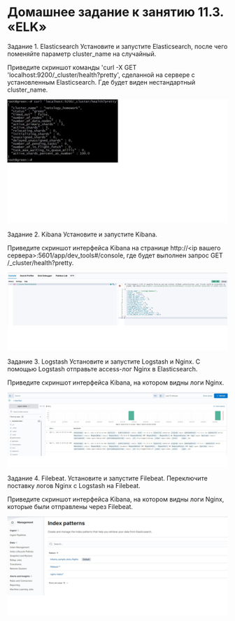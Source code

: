 # Домашнее задание к занятию 11.3. «ELK»


Задание 1. Elasticsearch
Установите и запустите Elasticsearch, после чего поменяйте параметр cluster_name на случайный.

Приведите скриншот команды 'curl -X GET 'localhost:9200/_cluster/health?pretty', сделанной на сервере с установленным Elasticsearch. Где будет виден нестандартный cluster_name.




![alt text](https://github.com/green307/Knyazev_11.03/blob/7abaff27c20b00344df2e5e958080185fc20a474/%D0%97%D0%B0%D0%B4%D0%B0%D0%BD%D0%B8%D0%B51.jpg)



Задание 2. Kibana
Установите и запустите Kibana.

Приведите скриншот интерфейса Kibana на странице http://<ip вашего сервера>:5601/app/dev_tools#/console, где будет выполнен запрос GET /_cluster/health?pretty.




![alt text](https://github.com/green307/Knyazev_11.03/blob/7abaff27c20b00344df2e5e958080185fc20a474/%D0%97%D0%B0%D0%B4%D0%B0%D0%BD%D0%B8%D0%B52.jpg)



Задание 3. Logstash
Установите и запустите Logstash и Nginx. С помощью Logstash отправьте access-лог Nginx в Elasticsearch.

Приведите скриншот интерфейса Kibana, на котором видны логи Nginx.

![alt text](https://github.com/green307/Knyazev_11.03/blob/7abaff27c20b00344df2e5e958080185fc20a474/%D0%97%D0%B0%D0%B43.jpg)



Задание 4. Filebeat.
Установите и запустите Filebeat. Переключите поставку логов Nginx с Logstash на Filebeat.

Приведите скриншот интерфейса Kibana, на котором видны логи Nginx, которые были отправлены через Filebeat.


![alt text](https://github.com/green307/Knyazev_11.03/blob/7abaff27c20b00344df2e5e958080185fc20a474/%D0%97%D0%B0%D0%B44.jpg)
